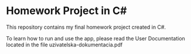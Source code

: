 # Homework Project in C#

This repository contains my final homework project created in C#.

To learn how to run and use the app, please read the User Documentation located in the file uzivatelska-dokumentacia.pdf
